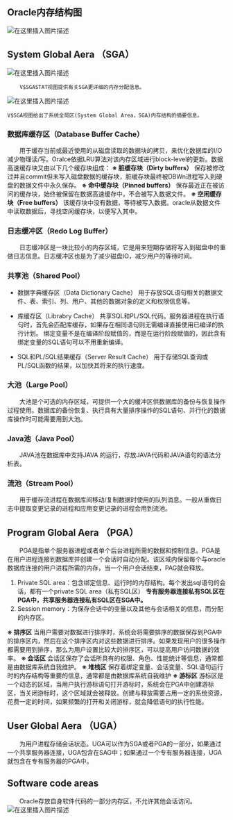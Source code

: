 ## Oracle内存结构图
![在这里插入图片描述](https://img-blog.csdnimg.cn/20210314123222349.png?x-oss-process=image/watermark,type_ZmFuZ3poZW5naGVpdGk,shadow_10,text_aHR0cHM6Ly9ibG9nLmNzZG4ubmV0L3FxXzMzNDUzNzg0,size_16,color_FFFFFF,t_70#pic_center)
## System Global Aera （SGA）
![在这里插入图片描述](https://img-blog.csdnimg.cn/20210314123331312.png?x-oss-process=image/watermark,type_ZmFuZ3poZW5naGVpdGk,shadow_10,text_aHR0cHM6Ly9ibG9nLmNzZG4ubmV0L3FxXzMzNDUzNzg0,size_16,color_FFFFFF,t_70#pic_center)

		V$SGASTAT视图提供有关SGA更详细的内存分配信息。
![在这里插入图片描述](https://img-blog.csdnimg.cn/2021031412342827.png?x-oss-process=image/watermark,type_ZmFuZ3poZW5naGVpdGk,shadow_10,text_aHR0cHM6Ly9ibG9nLmNzZG4ubmV0L3FxXzMzNDUzNzg0,size_16,color_FFFFFF,t_70#pic_center)

	V$SGA视图给出了系统全局区(System Global Area，SGA)内存结构的摘要信息。
### 数据库缓存区（Database Buffer Cache）
&emsp;&emsp;用于缓存当前或最近使用的从磁盘读取的数据块的拷贝，来优化数据库的I/O减少物理读/写。Oralce依据LRU算法对该内存区域进行block-level的更新。数据高速缓存块又由以下几个缓存块组成：
**※ 脏缓存块（Dirty buffers）**
  保存被修改过并且commit但未写入磁盘数据的缓存块，脏缓存块最终被DBWn进程写入到硬盘的数据文件中永久保存。
**※ 命中缓存块（Pinned buffers）**
  保存最近正在被访问的缓存块，始终被保留在数据高速缓存中，不会被写入数据文件。
**※ 空闲缓存块（Free buffers）**
  该缓存块中没有数据，等待被写入数据。oracle从数据文件中读取数据后，寻找空闲缓存块，以便写入其中。
### 日志缓冲区（Redo Log Buffer）
&emsp;&emsp;日志缓冲区是一块比较小的内存区域，它是用来短期存储将写入到磁盘中的重做日志信息。日志缓冲区也是为了减少磁盘IO，减少用户的等待时间。
### 共享池（Shared Pool）
- 数据字典缓存区（Data Dictionary Cache）
用于存放SQL语句相关的数据文件、表、索引、列、用户、其他的数据对象的定义和权限信息等。

- 库缓存区（Librabry Cache）
共享SQL和PL/SQL代码。服务器进程在执行语句时，首先会匹配库缓存，如果存在相同语句则无需编译直接使用已编译的执行计划。
绑定变量不是在编译阶段赋值的，而是在运行阶段赋值的，因此含有绑定变量的SQL语句可以不用重新编译。

- SQL和PL/SQL结果缓存（Server Result Cache）
用于存储SQL查询或PL/SQL函数的结果，以加快其将来的执行速度。
### 大池（Large Pool）
&emsp;&emsp;大池是个可选的内存区域，可提供一个大的缓冲区供数据库的备份与恢复操作过程使用。数据库的备份恢复、执行具有大量排序操作的SQL语句、并行化的数据库操作时可能需要用到大池。
### Java池（Java Pool）
&emsp;&emsp;JAVA池在数据库中支持JAVA 的运行，存放JAVA代码和JAVA语句的语法分析表。
### 流池（Stream Pool）
&emsp;&emsp;用于缓存流进程在数据库间移动/复制数据时使用的队列消息。一般从重做日志中提取变更记录的进程和应用变更记录的进程会用到流池。
## Program Global Aera （PGA）
&emsp;&emsp;PGA是指单个服务器进程或者单个后台进程所需的数据和控制信息。PGA是在用户进程连接到数据库并创建一个会话时自动分配。该区域内保留每个与oracle数据库连接的用户进程所需的内存，当一个用户会话结束，PAG就会释放。

1. Private SQL area：包含绑定信息、运行时的内存结构。每个发出sql语句的会话，都有一个private SQL area（私有SQL区）
	**专有服务器连接私有SQL区在PGA中，共享服务器连接私有SQL区在SGA中。**
2. Session memory：为保存会话中的变量以及其他与会话相关的信息，而分配的内存区。

**※ 排序区**
  当用户需要对数据进行排序时，系统会将需要排序的数据保存到PGA中的排序区内，然后在这个排序区内对这些数据进行排序。如果发现用户的很多操作都需要用到排序，那么为用户设置比较大的排序区，可以提高用户访问数据的效率。
**※ 会话区**
  会话区保存了会话所具有的权限、角色、性能统计等信息，通常都是由数据库系统自我维护。
**※ 堆栈区**
  保存着绑定变量、会话变量、SQL语句运行时的内存结构等重要的信息，通常都是由数据库系统自我维护
**※ 游标区**
  游标区是一个动态的区域，当用户执行游标语句打开游标时，系统会在PGA中创建游标区，当关闭游标时，这个区域就会被释放。创建与释放需要占用一定的系统资源，花费一定的时间，如果频繁的打开和关闭游标，就会降低语句的执行性能。
## User Global Aera （UGA）
&emsp;&emsp;为用户进程存储会话状态。UGA可以作为SGA或者PGA的一部分，如果通过一个共享服务器连接，UGA包含在SAG中；如果通过一个专有服务器连接，UGA就包含在专有服务器的PGA中。
## Software code areas
&emsp;&emsp;Oracle存放自身软件代码的一部分内存区，不允许其他会话访问。
![在这里插入图片描述](https://img-blog.csdnimg.cn/20210314124641806.png?x-oss-process=image/watermark,type_ZmFuZ3poZW5naGVpdGk,shadow_10,text_aHR0cHM6Ly9ibG9nLmNzZG4ubmV0L3FxXzMzNDUzNzg0,size_16,color_FFFFFF,t_70#pic_center)

